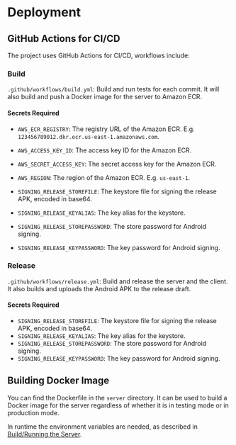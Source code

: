 # Deployment

## GitHub Actions for CI/CD

The project uses GitHub Actions for CI/CD, workflows include:

### Build

`.github/workflows/build.yml`: Build and run tests for each commit.
It will also build and push a Docker image for the server to Amazon ECR.

#### Secrets Required

- `AWS_ECR_REGISTRY`: The registry URL of the Amazon ECR.
  E.g. `123456789012.dkr.ecr.us-east-1.amazonaws.com`.
- `AWS_ACCESS_KEY_ID`: The access key ID for the Amazon ECR.
- `AWS_SECRET_ACCESS_KEY`: The secret access key for the Amazon ECR.
- `AWS_REGION`: The region of the Amazon ECR. E.g. `us-east-1`.

- `SIGNING_RELEASE_STOREFILE`: The keystore file for signing the release APK, encoded in base64.
- `SIGNING_RELEASE_KEYALIAS`: The key alias for the keystore.
- `SIGNING_RELEASE_STOREPASSWORD`: The store password for Android signing.
- `SIGNING_RELEASE_KEYPASSWORD`: The key password for Android signing.

### Release

`.github/workflows/release.yml`: Build and release the server and the client.
It also builds and uploads the Android APK to the release draft.

#### Secrets Required

- `SIGNING_RELEASE_STOREFILE`: The keystore file for signing the release APK, encoded in base64.
- `SIGNING_RELEASE_KEYALIAS`: The key alias for the keystore.
- `SIGNING_RELEASE_STOREPASSWORD`: The store password for Android signing.
- `SIGNING_RELEASE_KEYPASSWORD`: The key password for Android signing.

## Building Docker Image

You can find the Dockerfile in the `server` directory.
It can be used to build a Docker image for the server regardless of whether it is in testing mode or
in production mode.

In runtime the environment variables are needed, as described
in [Build/Running the Server](build#running-the-server).
